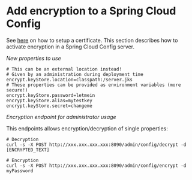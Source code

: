 # Add encryption to a Spring Cloud Config

See [here](java/cryto.md) on how to setup a certificate. This section describes how to activate encryption in a Spring Cloud Config server.

*New properties to use*
```
# This can be an external location instead!
# Given by an administration during deployment time
encrypt.keyStore.location=classpath:/server.jks
# These properties can be provided as environment variables (more secure!)
encrypt.keyStore.password=letmein
encrypt.keyStore.alias=mytestkey
encrypt.keyStore.secret=changeme
```

*Encryption endpoint for administrator usage*

This endpoints allows encryption/decryption of single properties:

```
# Decryption
curl -s -X POST http://xxx.xxx.xxx.xxx:8090/admin/config/decrypt -d [ENCRYPTED_TEXT]

# Encryption
curl -s -X POST http://xxx.xxx.xxx.xxx:8090/admin/config/encrypt -d myPassword 
```
